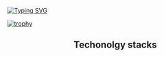 [![Typing SVG](https://readme-typing-svg.herokuapp.com?duration=4000&lines=Hi%2C+I'm+michele;A+UI+designer+and+a+front-end+dev)](https://git.io/typing-svg)

[![trophy](https://github-profile-trophy.vercel.app/?username=NoNameNoShame)](https://github.com/ryo-ma/github-profile-trophy)

<h2 align ="center"> Techonolgy stacks </h2>
